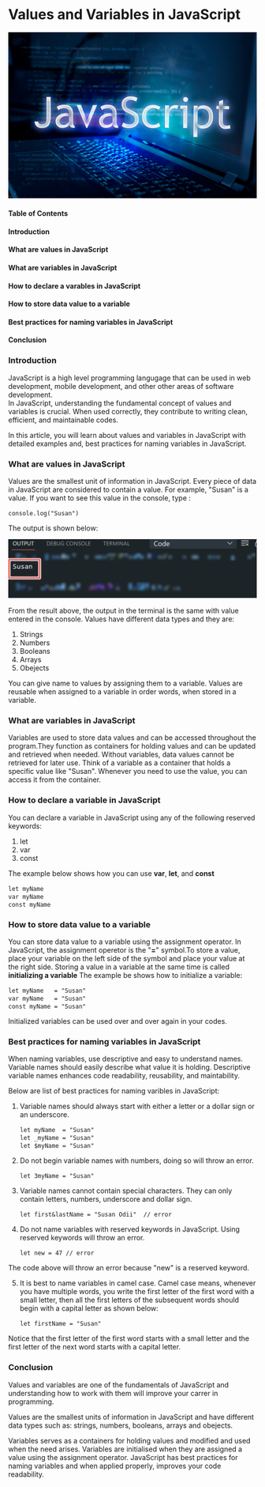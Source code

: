 # Values and Variables in JavaScript

![](images/js_logo.jpg)

#### Table of Contents

#### Introduction

#### What are values in JavaScript

#### What are variables in JavaScript

#### How to declare a varables in JavaScript

#### How to store data value to a variable

#### Best practices for naming variables in JavaScript

#### Conclusion

### Introduction

JavaScript is a high level programming langugage that can be used in web development, mobile development, and other other areas of software development.  
In JavaScript, understanding the fundamental concept of values and variables is crucial. When used correctly, they contribute to writing clean, efficient, and maintainable codes. 

In this article, you will learn about values and variables in JavaScript with detailed examples and, best practices for naming variables in JavaScript.

### What are values in JavaScript

Values are the smallest unit of information in JavaScript. Every piece of data in JavaScript are considered to contain a value. For example, "Susan" is a value. If you want to see this value in the console, type :

```
console.log("Susan")
```

The output is shown below:


![](images/value_img1.png)

From the result above, the output in the terminal is the same with value entered in the console. Values have different data types and they are:
1. Strings
2. Numbers
3. Booleans
4. Arrays
5. Obejects

 You can give name to values by assigning them to a variable. Values are reusable when assigned to a variable in order words, when stored in a variable.

### What are variables in JavaScript

Variables are used to store data values and can be accessed throughout the program.They function as containers for holding values and can be updated and retrieved when needed. Without variables, data values cannot be retrieved for later use. Think of a variable as a container that holds a specific value like "Susan". Whenever you need to use the value, you can access it from the container. 


### How to declare a variable in JavaScript

You can declare a variable in JavaScript using any of the following reserved keywords:

1. let
2. var
3. const

The example below shows how you can use **var**, **let**, and **const**

```
let myName
var myName
const myName
```


### How to store data value to a variable

You can store data value to a variable using the assignment operator. In JavaScript, the assignment operetor is the "**=**" symbol.To store a value, place your variable on the left side of the symbol and place your value at the right side. Storing a value in a variable at the same time is called
**initializing a variable** The example be shows how to initialize a variable:

```
let myName   = "Susan"
var myName   = "Susan"
const myName = "Susan"
```

Initialized variables can be used over and over again in your codes.

### Best practices for naming variables in JavaScript

When naming variables, use descriptive and easy to understand names. Variable names should easily describe what value it is holding. Descriptive variable names enhances code readability, reusability, and maintability. 

Below are list of best practices for naming varibles in JavaScript:

1. Variable names should always start with either a letter or a dollar sign or an underscore.
   
   ```
   let myName  = "Susan"
   let _myName = "Susan"
   let $myName = "Susan"
   ```

2. Do not begin variable names with numbers, doing so will throw an error. 
   ```
   let 3myName = "Susan"
   ``` 

3. Variable names cannot contain special characters. They can only contain letters, numbers, underscore and dollar sign.
   
   ```
   let first&lastName = "Susan Odii"  // error
   ```
   
4. Do not name variables with reserved keywords in JavaScript. Using reserved keywords will throw an error. 
   ```
   let new = 47 // error
   ```
The code above will throw an error because "new" is a reserved keyword.

5. It is best to name variables in camel case. Camel case means, whenever you have multiple words, you write the first letter of the first word with a small letter, then all the first letters of the subsequent words should begin with a capital letter as shown below:
   ```
   let firstName = "Susan"
   ```
Notice that the first letter of the first word starts with a small letter and the first letter of the next word starts with a capital letter. 

### Conclusion
Values and variables are one of the fundamentals of JavaScript and understanding how to work with them will improve your carrer in programming.

 Values are the smallest units of information in JavaScript and have different data types such as: strings, numbers, booleans, arrays and obejects. 

Variables serves as a containers for holding values and modified and used when the need arises. Variables are initialised when they are assigned a value using the assignment operator. 
 JavaScript has best practices for naming variables and when applied properly, improves your code readability.
